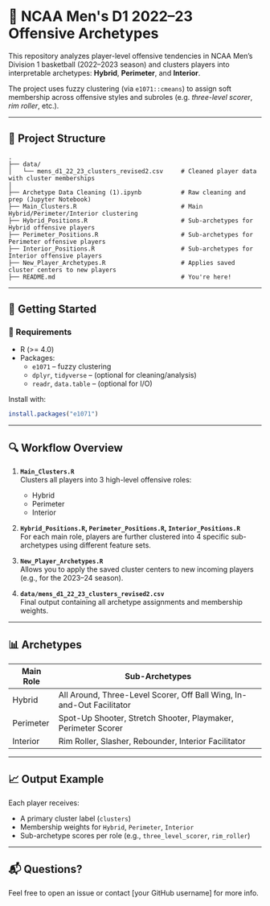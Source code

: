 # 🏀 NCAA Men's D1 2022–23 Offensive Archetypes

This repository analyzes player-level offensive tendencies in NCAA Men’s Division 1 basketball (2022–2023 season) and clusters players into interpretable archetypes: **Hybrid**, **Perimeter**, and **Interior**.

The project uses fuzzy clustering (via `e1071::cmeans`) to assign soft membership across offensive styles and subroles (e.g. *three-level scorer*, *rim roller*, etc.).

---

## 📁 Project Structure

```
.
├── data/
│   └── mens_d1_22_23_clusters_revised2.csv     # Cleaned player data with cluster memberships
│
├── Archetype Data Cleaning (1).ipynb           # Raw cleaning and prep (Jupyter Notebook)
├── Main_Clusters.R                             # Main Hybrid/Perimeter/Interior clustering
├── Hybrid_Positions.R                          # Sub-archetypes for Hybrid offensive players
├── Perimeter_Positions.R                       # Sub-archetypes for Perimeter offensive players
├── Interior_Positions.R                        # Sub-archetypes for Interior offensive players
├── New_Player_Archetypes.R                     # Applies saved cluster centers to new players
├── README.md                                   # You're here!
```

---

## 🚀 Getting Started

### 🔧 Requirements

- R (>= 4.0)
- Packages:
  - `e1071` – fuzzy clustering
  - `dplyr`, `tidyverse` – (optional for cleaning/analysis)
  - `readr`, `data.table` – (optional for I/O)

Install with:

```r
install.packages("e1071")
```

---

## 🔍 Workflow Overview

1. **`Main_Clusters.R`**  
   Clusters all players into 3 high-level offensive roles:
   - Hybrid
   - Perimeter
   - Interior

2. **`Hybrid_Positions.R`, `Perimeter_Positions.R`, `Interior_Positions.R`**  
   For each main role, players are further clustered into 4 specific sub-archetypes using different feature sets.

3. **`New_Player_Archetypes.R`**  
   Allows you to apply the saved cluster centers to new incoming players (e.g., for the 2023–24 season).

4. **`data/mens_d1_22_23_clusters_revised2.csv`**  
   Final output containing all archetype assignments and membership weights.

---

## 📊 Archetypes

| Main Role | Sub-Archetypes                                |
|-----------|-----------------------------------------------|
| Hybrid    | All Around, Three-Level Scorer, Off Ball Wing, In-and-Out Facilitator |
| Perimeter | Spot-Up Shooter, Stretch Shooter, Playmaker, Perimeter Scorer         |
| Interior  | Rim Roller, Slasher, Rebounder, Interior Facilitator                  |

---

## 📈 Output Example

Each player receives:
- A primary cluster label (`clusters`)
- Membership weights for `Hybrid`, `Perimeter`, `Interior`
- Sub-archetype scores per role (e.g., `three_level_scorer`, `rim_roller`)

---

## 📬 Questions?

Feel free to open an issue or contact [your GitHub username] for more info.